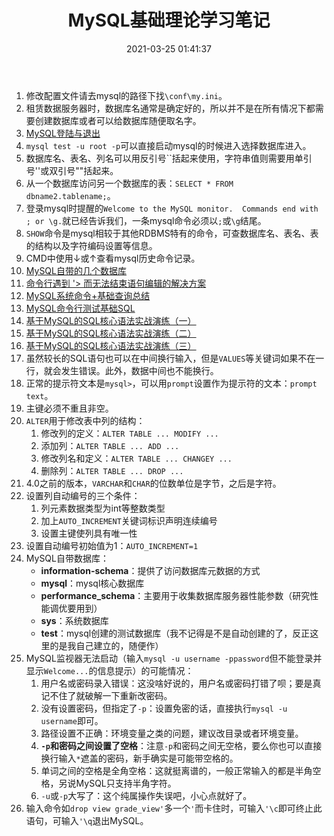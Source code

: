 ﻿---
title: MySQL基础理论学习笔记
date: 2021-03-25 01:41:37
summary: 本文分享MySQL基础理论学习笔记。
tags:
- MySQL
categories:
- MySQL
---

1. 修改配置文件请去mysql的路径下找`\conf\my.ini`。
2. 租赁数据服务器时，数据库名通常是确定好的，所以并不是在所有情况下都需要创建数据库或者可以给数据库随便取名字。
3. [MySQL登陆与退出](https://blankspace.blog.csdn.net/article/details/103172249)
4. `mysql test -u root -p`可以直接启动mysql的时候进入选择数据库进入。
5. 数据库名、表名、列名可以用反引号\`\`括起来使用，字符串值则需要用单引号''或双引号""括起来。
6. 从一个数据库访问另一个数据库的表：`SELECT * FROM dbname2.tablename;`。
7. 登录mysql时提醒的`Welcome to the MySQL monitor.  Commands end with ; or \g.`就已经告诉我们，一条mysql命令必须以`;`或`\g`结尾。
8. `SHOW`命令是mysql相较于其他RDBMS特有的命令，可查数据库名、表名、表的结构以及字符编码设置等信息。
9. CMD中使用$\downarrow$或$\uparrow$查看mysql历史命令记录。
10. [MySQL自带的几个数据库](https://blankspace.blog.csdn.net/article/details/105368479) 
11. [命令行遇到 '> 而无法结束语句编辑的解决方案](https://blankspace.blog.csdn.net/article/details/104920081)
12. [MySQL系统命令+基础查询总结](https://blankspace.blog.csdn.net/article/details/104836553)
13. [MySQL命令行测试基础SQL](https://blankspace.blog.csdn.net/article/details/104615308)
14. [基于MySQL的SQL核心语法实战演练（一）](https://blankspace.blog.csdn.net/article/details/104910692)
15. [基于MySQL的SQL核心语法实战演练（二）](https://blankspace.blog.csdn.net/article/details/104919171)
16. [基于MySQL的SQL核心语法实战演练（三）](https://blankspace.blog.csdn.net/article/details/104928553)
17. 虽然较长的SQL语句也可以在中间换行输入，但是`VALUES`等关键词如果不在一行，就会发生错误。此外，数据中间也不能换行。
18. 正常的提示符文本是`mysql>`，可以用`prompt`设置作为提示符的文本：`prompt text`。
19. 主键必须不重且非空。
20. `ALTER`用于修改表中列的结构：
    1. 修改列的定义：`ALTER TABLE ... MODIFY ...`
    2. 添加列：`ALTER TABLE ... ADD ...`
    3. 修改列名和定义：`ALTER TABLE ... CHANGEY ...`
    4. 删除列：`ALTER TABLE ... DROP ...`
21. 4.0之前的版本，`VARCHAR`和`CHAR`的位数单位是字节，之后是字符。
22. 设置列自动编号的三个条件：
    1. 列元素数据类型为int等整数类型
    2. 加上`AUTO_INCREMENT`关键词标识声明连续编号
    3. 设置主键使列具有唯一性
23. 设置自动编号初始值为1：`AUTO_INCREMENT=1`
24. MySQL自带数据库：
    - **information-schema**：提供了访问数据库元数据的方式
    - **mysql**：mysql核心数据库
    - **performance_schema**：主要用于收集数据库服务器性能参数（研究性能调优要用到）
    - **sys**：系统数据库
    - **test**：mysql创建的测试数据库（我不记得是不是自动创建的了，反正这里的是我自己建立的，随便作）
25. MySQL监视器无法启动（输入`mysql -u username -ppassword`但不能登录并显示`Welcome...`的信息提示）的可能情况：
    1. 用户名或密码录入错误：这没啥好说的，用户名或密码打错了呗；要是真记不住了就破解一下重新改密码。
    2. 没有设置密码，但指定了`-p`：设置免密的话，直接执行`mysql -u username`即可。
    3. 路径设置不正确：环境变量之类的问题，建议改目录或者环境变量。
    4. **`-p`和密码之间设置了空格**：注意`-p`和密码之间无空格，要么你也可以直接换行输入`*`遮盖的密码，新手确实是可能带空格的。
    5. 单词之间的空格是全角空格：这就挺离谱的，一般正常输入的都是半角空格，另说MySQL只支持半角字符。
    6. `-u`或`-p`大写了：这个纯属操作失误吧，小心点就好了。
26. 输入命令如`drop view grade_view'`多一个`'`而卡住时，可输入`'\c`即可终止此语句，可输入`'\q`退出MySQL。
